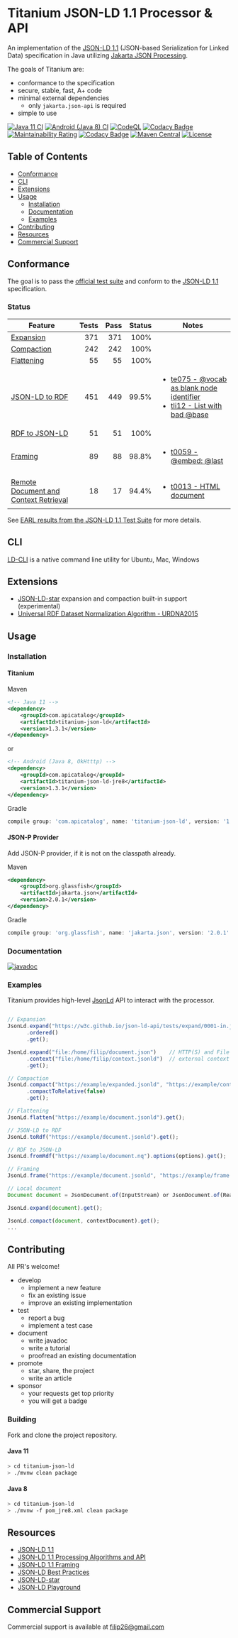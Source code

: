 # Titanium JSON-LD 1.1 Processor & API

An implementation of the [JSON-LD 1.1](https://www.w3.org/TR/json-ld/) (JSON-based Serialization for Linked Data) specification in Java utilizing [Jakarta JSON Processing](https://github.com/eclipse-ee4j/jsonp).

The goals of Titanium are:
- conformance to the specification
- secure, stable, fast, A+ code
- minimal external dependencies
  - only `jakarta.json-api` is required
- simple to use

[![Java 11 CI](https://github.com/filip26/titanium-json-ld/actions/workflows/java11-build.yml/badge.svg)](https://github.com/filip26/titanium-json-ld/actions/workflows/java11-build.yml)
[![Android (Java 8) CI](https://github.com/filip26/titanium-json-ld/actions/workflows/java8-build.yml/badge.svg)](https://github.com/filip26/titanium-json-ld/actions/workflows/java8-build.yml)
[![CodeQL](https://github.com/filip26/titanium-json-ld/actions/workflows/codeql.yml/badge.svg)](https://github.com/filip26/titanium-json-ld/actions/workflows/codeql.yml)
[![Codacy Badge](https://app.codacy.com/project/badge/Grade/c530c6b43b0243c08ce81521c5b4cf6a)](https://www.codacy.com/gh/filip26/titanium-json-ld/dashboard?utm_source=github.com&amp;utm_medium=referral&amp;utm_content=filip26/titanium-json-ld&amp;utm_campaign=Badge_Grade)
[![Maintainability Rating](https://sonarcloud.io/api/project_badges/measure?project=filip26_titanium-json-ld&metric=sqale_rating)](https://sonarcloud.io/dashboard?id=filip26_titanium-json-ld)
[![Codacy Badge](https://app.codacy.com/project/badge/Coverage/c530c6b43b0243c08ce81521c5b4cf6a)](https://www.codacy.com/manual/filip26/titanium-json-ld?utm_source=github.com&utm_medium=referral&utm_content=filip26/titanium-json-ld&utm_campaign=Badge_Coverage)
[![Maven Central](https://img.shields.io/maven-central/v/com.apicatalog/titanium-json-ld.svg?label=Maven%20Central)](https://search.maven.org/search?q=g:%22com.apicatalog%22%20AND%20a:%22titanium-json-ld%22)
[![License](https://img.shields.io/badge/License-Apache%202.0-blue.svg)](https://opensource.org/licenses/Apache-2.0)


## Table of Contents  
- [Conformance](#conformance)  
- [CLI](#cli)
- [Extensions](#extensions)  
- [Usage](#usage)
  * [Installation](#installation)
  * [Documentation](#documentation)
  * [Examples](#examples)
- [Contributing](#contributing)
- [Resources](#resources)
- [Commercial Support](#commercial-support)

## Conformance

The goal is to pass the [official test suite](https://github.com/w3c/json-ld-api/tree/master/tests) and conform to the [JSON-LD 1.1](https://www.w3.org/TR/json-ld/)  specification.

### Status

 | Feature | Tests | Pass | Status | Notes |
 | --- | ---: | ---: | ---: | --- |
| [Expansion](https://www.w3.org/TR/json-ld/#expanded-document-form) | 371 |  371 | 100% | |
| [Compaction](https://www.w3.org/TR/json-ld/#compacted-document-form) | 242 | 242 | 100% | |
| [Flattening](https://www.w3.org/TR/json-ld/#flattened-document-form) | 55 | 55 | 100% | |
| [JSON-LD to RDF](https://www.w3.org/TR/json-ld/#relationship-to-rdf) | 451 | 449 | 99.5% | <ul><li>[te075 - @vocab as blank node identifier](https://w3c.github.io/json-ld-api/tests/toRdf-manifest#te075)</li><li>[tli12 - List with bad @base](https://w3c.github.io/json-ld-api/tests/toRdf-manifest#tli12)</li></ul> |
| [RDF to JSON-LD](https://www.w3.org/TR/json-ld/#relationship-to-rdf) | 51 | 51  | 100% | |
| [Framing](https://www.w3.org/TR/json-ld11-framing/#framing) | 89 | 88 | 98.8% | <ul><li>[t0059 - @embed: @last](https://w3c.github.io/json-ld-framing/tests/frame-manifest#t0059)</li></ul> |
| [Remote Document and Context Retrieval](https://www.w3.org/TR/json-ld11-api/#remote-document-and-context-retrieval) | 18 | 17 | 94.4% | <ul><li>[t0013 - HTML document](https://w3c.github.io/json-ld-api/tests/remote-doc-manifest#t0013)</li></ul> |

See [EARL results from the JSON-LD 1.1 Test Suite](https://w3c.github.io/json-ld-api/reports/#subj_Titanium_JSON_LD_Java) for more details.

## CLI

[LD-CLI](https://github.com/filip26/ld-cli) is a native command line utility for Ubuntu, Mac, Windows

## Extensions

- [JSON-LD-star](https://json-ld.github.io/json-ld-star) expansion and compaction built-in support (experimental)
- [Universal RDF Dataset Normalization Algorithm - URDNA2015](https://github.com/simon-greatrix/rdf-urdna)

## Usage

### Installation

#### Titanium

Maven


```xml
<!-- Java 11 -->
<dependency>
    <groupId>com.apicatalog</groupId>
    <artifactId>titanium-json-ld</artifactId>
    <version>1.3.1</version>
</dependency>

```

or

```xml
<!-- Android (Java 8, OkHtttp) -->
<dependency>
    <groupId>com.apicatalog</groupId>
    <artifactId>titanium-json-ld-jre8</artifactId>
    <version>1.3.1</version>
</dependency>
```

Gradle

```gradle
compile group: 'com.apicatalog', name: 'titanium-json-ld', version: '1.3.1'
```

#### JSON-P Provider

Add JSON-P provider, if it is not on the classpath already.

Maven

```xml
<dependency>
    <groupId>org.glassfish</groupId>
    <artifactId>jakarta.json</artifactId>
    <version>2.0.1</version>
</dependency>
```

Gradle

```gradle
compile group: 'org.glassfish', name: 'jakarta.json', version: '2.0.1'

```

### Documentation

[![javadoc](https://javadoc.io/badge2/com.apicatalog/titanium-json-ld/javadoc.svg)](https://javadoc.io/doc/com.apicatalog/titanium-json-ld)

### Examples

Titanium provides high-level [JsonLd](https://javadoc.io/doc/com.apicatalog/titanium-json-ld/latest/com/apicatalog/jsonld/JsonLd.html) API to interact with the processor.

```javascript

// Expansion
JsonLd.expand("https://w3c.github.io/json-ld-api/tests/expand/0001-in.jsonld")
      .ordered()
      .get();

JsonLd.expand("file:/home/filip/document.json")    // HTTP(S) and File schemes supported
      .context("file:/home/filip/context.jsonld")  // external context
      .get();

// Compaction
JsonLd.compact("https://example/expanded.jsonld", "https://example/context.jsonld")
      .compactToRelative(false)
      .get();

// Flattening
JsonLd.flatten("https://example/document.jsonld").get();

// JSON-LD to RDF
JsonLd.toRdf("https://example/document.jsonld").get();

// RDF to JSON-LD
JsonLd.fromRdf("https://example/document.nq").options(options).get();

// Framing
JsonLd.frame("https://example/document.jsonld", "https://example/frame.jsonld").get();

```

```javascript
// Local document
Document document = JsonDocument.of(InputStream) or JsonDocument.of(Reader) ...

JsonLd.expand(document).get();

JsonLd.compact(document, contextDocument).get();
...
```

## Contributing

All PR's welcome!

- develop
  - implement a new feature 
  - fix an existing issue
  - improve an existing implementation
- test
  - report a bug
  - implement a test case
- document
  - write javadoc
  - write a tutorial
  - proofread an existing documentation
- promote
  - star, share, the project
  - write an article
- sponsor
  - your requests get top priority
  - you will get a badge

### Building

Fork and clone the project repository.

#### Java 11

```bash
> cd titanium-json-ld
> ./mvnw clean package
```

#### Java 8

```bash
> cd titanium-json-ld
> ./mvnw -f pom_jre8.xml clean package
```

## Resources
- [JSON-LD 1.1](https://www.w3.org/TR/json-ld/)
- [JSON-LD 1.1 Processing Algorithms and API](https://www.w3.org/TR/json-ld-api/)
- [JSON-LD 1.1 Framing](https://www.w3.org/TR/json-ld-framing/)
- [JSON-LD Best Practices](https://w3c.github.io/json-ld-bp/)
- [JSON-LD-star](https://json-ld.github.io/json-ld-star/)
- [JSON-LD Playground](https://json-ld.org/playground/)

## Commercial Support
Commercial support is available at filip26@gmail.com

